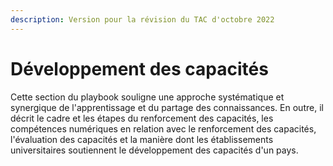 ```yaml
---
description: Version pour la révision du TAC d'octobre 2022
---
```


# Développement des capacités

Cette section du playbook souligne une approche systématique et synergique de l'apprentissage et du partage des connaissances. En outre, il décrit le cadre et les étapes du renforcement des capacités, les compétences numériques en relation avec le renforcement des capacités, l'évaluation des capacités et la manière dont les établissements universitaires soutiennent le développement des capacités d'un pays.

